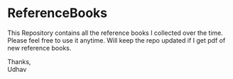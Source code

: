 # ReferenceBooks
This Repository contains all the reference books I collected over the time. Please feel free to use it anytime.
Will keep the repo updated if I get pdf of new reference books.

Thanks,<br>
Udhav
